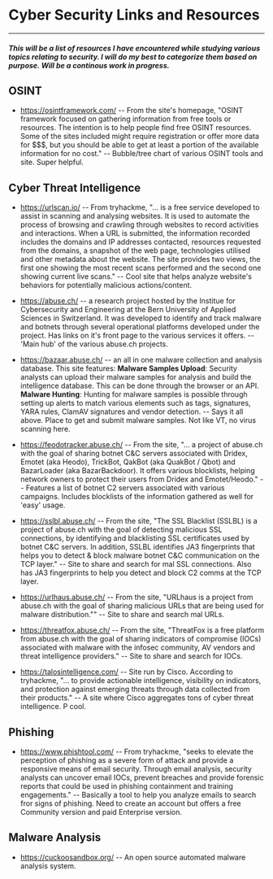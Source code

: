 # Cyber Security Links and Resources
---
#### *This will be a list of resources I have encountered while studying various topics relating to security. I will do my best to categorize them based on purpose. Will be a continous work in progress.*

## OSINT
- https://osintframework.com/
-- From the site's homepage, "OSINT framework focused on gathering information from free tools or resources. The intention is to help people find free OSINT resources. Some of the sites included might require registration or offer more data for $$$, but you should be able to get at least a portion of the available information for no cost."
-- Bubble/tree chart of various OSINT tools and site. Super helpful.

## Cyber Threat Intelligence
- https://urlscan.io/
-- From tryhackme, "... is a free service developed to assist in scanning and analysing websites. It is used to automate the process of browsing and crawling through websites to record activities and interactions. When a URL is submitted, the information recorded includes the domains and IP addresses contacted, resources requested from the domains, a snapshot of the web page, technologies utilised and other metadata about the website. The site provides two views, the first one showing the most recent scans performed and the second one showing current live scans."
-- Cool site that helps analyze website's behaviors for potentially malicious actions/content.

- https://abuse.ch/
--  a research project hosted by the Institue for Cybersecurity and Engineering at the Bern University of Applied Sciences in Switzerland. It was developed to identify and track malware and botnets through several operational platforms developed under the project. Has links on it's front page to the various services it offers.
-- 'Main hub' of the various abuse.ch projects.

- https://bazaar.abuse.ch/
-- an all in one malware collection and analysis database. This site features:
**Malware Samples Upload**: Security analysts can upload their malware samples for analysis and build the intelligence database. This can be done through the browser or an API. 
**Malware Hunting**: Hunting for malware samples is possible through setting up alerts to match various elements such as tags, signatures, YARA rules, ClamAV signatures and vendor detection.
-- Says it all above. Place to get and submit malware samples. Not like VT, no virus scanning here. 

- https://feodotracker.abuse.ch/
-- From the site, "... a project of abuse.ch with the goal of sharing botnet C&C servers associated with Dridex, Emotet (aka Heodo), TrickBot, QakBot (aka QuakBot / Qbot) and BazarLoader (aka BazarBackdoor). It offers various blocklists, helping network owners to protect their users from Dridex and Emotet/Heodo."
-- Features a list of botnet C2 servers associated with various campaigns. Includes blocklists of the information gathered as well for 'easy' usage.

- https://sslbl.abuse.ch/
-- From the site, "The SSL Blacklist (SSLBL) is a project of abuse.ch with the goal of detecting malicious SSL connections, by identifying and blacklisting SSL certificates used by botnet C&C servers. In addition, SSLBL identifies JA3 fingerprints that helps you to detect & block malware botnet C&C communication on the TCP layer."
-- Site to share and search for mal SSL connections. Also has JA3 fingerprints to help you detect and block C2 comms at the TCP layer.

- https://urlhaus.abuse.ch/
-- From the site, "URLhaus is a project from abuse.ch with the goal of sharing malicious URLs that are being used for malware distribution.""
-- Site to share and search mal URLs.

- https://threatfox.abuse.ch/
-- From the site, "ThreatFox is a free platform from abuse.ch with the goal of sharing indicators of compromise (IOCs) associated with malware with the infosec community, AV vendors and threat intelligence providers."
-- Site to share and search for IOCs.

- https://talosintelligence.com/
-- Site run by Cisco. According to tryhackme, "... to provide actionable intelligence, visibility on indicators, and protection against emerging threats through data collected from their products."
-- A site where Cisco aggregates tons of cyber threat intelligence. P cool.

## Phishing
- https://www.phishtool.com/
-- From tryhackme, "seeks to elevate the perception of phishing as a severe form of attack and provide a responsive means of email security. Through email analysis, security analysts can uncover email IOCs, prevent breaches and provide forensic reports that could be used in phishing containment and training engagements."
-- Basically a tool to help you analyze emails to search fror signs of phishing. Need to create an account but offers a free Community version and paid Enterprise version.

## Malware Analysis
- https://cuckoosandbox.org/
-- An open source automated malware analysis system. 
